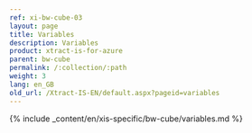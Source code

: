 ```yaml
---
ref: xi-bw-cube-03
layout: page
title: Variables
description: Variables
product: xtract-is-for-azure
parent: bw-cube
permalink: /:collection/:path
weight: 3
lang: en_GB
old_url: /Xtract-IS-EN/default.aspx?pageid=variables
---
```

{% include _content/en/xis-specific/bw-cube/variables.md %}

